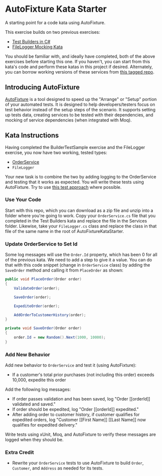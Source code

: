 # AutoFixture Kata Starter

A starting point for a code kata using AutoFixture.

This exercise builds on two previous exercises:

- [Test Builders in C#](https://github.com/ardalis/BuilderTestSample)
- [FileLogger Mocking Kata](https://github.com/ardalis/kata-catalog/blob/master/katas/File%20Logger.md)

You should be familiar with, and ideally have completed, both of the above exercises before starting this one. If you haven't, you can start from this kata's code and perform these katas in this project if desired. Alternately, you can borrow working versions of these services from [this tagged repo](https://github.com/ardalis/AutoFixtureKataAttempts/tree/START/2020-07).

## Introducing AutoFixture

[AutoFixture](https://github.com/AutoFixture) is a tool designed to speed up the "Arrange" or "Setup" portion of your automated tests. It is designed to help developers/testers focus on test behavior instead of the setup steps of the scenario. It supports setting up tests data, creating services to be tested with their dependencies, and mocking of service dependencies (when integrated with Moq).

## Kata Instructions

Having completed the BuilderTestSample exercise and the FileLogger exercise, you now have two working, tested types:

- [OrderService](https://github.com/ardalis/BuilderTestSample/blob/master/src/BuilderTestSample/Services/OrderService.cs)
- `FileLogger`

Your new task is to combine the two by adding logging to the OrderService and testing that it works as expected. You will write these tests using AutoFixture. Try to use [this test approach](https://github.com/ardalis/AutoFixtureKataStarter/blob/master/AutoFixtureKataStarter/Tests/AutoFixtureTests.cs#L44-L57) where possible.

### Use Your Code

Start with this repo, which you can download as a zip file and unzip into a folder where you're going to work. Copy your `OrderService.cs` file that you completed in the Test Builders kata and replace the file in the Services folder. Likewise, take your `FileLogger.cs` class and replace the class in that file of the same name in the root of AutoFixtureKataStarter.

### Update OrderService to Set Id

Some log messages will use the `Order.Id` property, which has been 0 for all of the previous kata. We need to add a step to give it a value. You can do that with this code snippet (change in `OrderService` class) by adding the `SaveOrder` method and calling it from `PlaceOrder` as shown:

```csharp
public void PlaceOrder(Order order)
{
    ValidateOrder(order);

    SaveOrder(order);

    ExpediteOrder(order);

    AddOrderToCustomerHistory(order);
}

private void SaveOrder(Order order)
{
    order.Id = new Random().Next(1000, 10000);
}
```

### Add New Behavior

Add new behavior to `OrderService` and test it (using AutoFixture):

- If a customer's total prior purchases (not including this order) exceeds 10,000, expedite this order

Add the following log messages:

- If order passes validation and has been saved, log "Order [[orderId]] validated and saved."
- If order should be expedited, log "Order [[orderId]] expedited."
- After adding order to customer history, if customer qualifies for expedited orders, log "Customer [[First Name]] [[Last Name]] now qualifies for expedited delivery."

Write tests using xUnit, Moq, and AutoFixture to verify these messages are logged when they should be.

### Extra Credit

- Rewrite your `OrderService` tests to use AutoFixture to build `Order`, `Customer`, and `Address` as needed for its tests.

